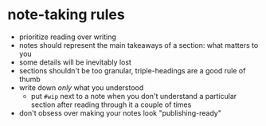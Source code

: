 # note-taking rules

- prioritize reading over writing
- notes should represent the main takeaways of a section: what matters to you
- some details will be inevitably lost
- sections shouldn't be too granular, triple-headings are a good rule of thumb
- write down *only* what you understood
	- put `#wip` next to a note when you don't understand a particular section after reading through it a couple of times
- don't obsess over making your notes look "publishing-ready"
